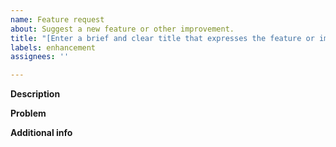 ```yaml
---
name: Feature request
about: Suggest a new feature or other improvement.
title: "[Enter a brief and clear title that expresses the feature or improvement]"
labels: enhancement
assignees: ''

---
```


<!-- 
    This template is just a suggestion. 
    Please feel free to leave out sections and deviate from the template in other ways as you see fit.
--> 


**Description** 
<!-- Provide a descriptive summary of the enhancement you would like to see -->


**Problem** 
<!-- 
    Describe why you would like to see this enhancement.
    Which problem would it solve for you?  
    How would you use the new feature? 
-->


**Additional info** 
<!--
    Add any further info regarding your request here.
    E.g. Mockups or screenshots of other apps. 
-->

<!-- Thanks for helping to make Mac Mouse Fix more useful! 🚀 -->
